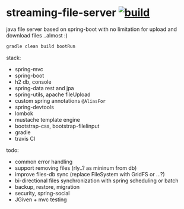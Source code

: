 streaming-file-server [![build](https://travis-ci.org/daggerok/streaming-file-server.svg?branch=master)](https://travis-ci.org/daggerok/streaming-file-server)
==============================================================================================================================================================

java file server based on spring-boot with no limitation for upload and download files ..almost :)


```sh
gradle clean build bootRun
```

stack:

- spring-mvc
- spring-boot
- h2 db, console
- spring-data rest and jpa
- spring-utils, apache fileUpload
- custom spring annotations ```@AliasFor```
- spring-devtools
- lombok
- mustache template engine
- bootstrap-css, bootstrap-filelinput
- gradle
- travis CI

todo:

- common error handling
- support removing files (rly..? as mininum from db)
- improve files-db sync (replace FileSystem with GridFS or ...?)
- bi-directional files synchronization with spring scheduling or batch
- backup, restore, migration
- security, spring-social
- JGiven + mvc testing
